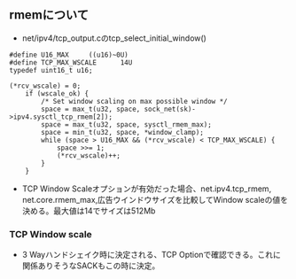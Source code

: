 ## rmemについて

- net/ipv4/tcp_output.cのtcp_select_initial_window()

```
#define U16_MAX		((u16)~0U)
#define TCP_MAX_WSCALE		14U
typedef uint16_t u16;

(*rcv_wscale) = 0;
	if (wscale_ok) {
		/* Set window scaling on max possible window */
		space = max_t(u32, space, sock_net(sk)->ipv4.sysctl_tcp_rmem[2]);
		space = max_t(u32, space, sysctl_rmem_max);
		space = min_t(u32, space, *window_clamp);
		while (space > U16_MAX && (*rcv_wscale) < TCP_MAX_WSCALE) {
			space >>= 1;
			(*rcv_wscale)++;
		}
	}
```

- TCP Window Scaleオプションが有効だった場合、net.ipv4.tcp_rmem, net.core.rmem_max,広告ウインドウサイズを比較してWindow scaleの値を決める。最大値は14でサイズは512Mb

### TCP Window scale
- 3 Wayハンドシェイク時に決定される、TCP Optionで確認できる。これに関係ありそうなSACKもこの時に決定。
